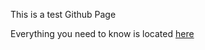 This is a test Github Page

Everything you need to know is located [here](https://drive.google.com/drive/folders/1iXA5zemnI4rvDYqXi2EjTWmcUHILPVbx?usp=sharing)
